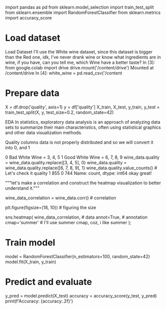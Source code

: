 import pandas as pd
from sklearn.model_selection import train_test_split
from sklearn.ensemble import RandomForestClassifier
from sklearn.metrics import accuracy_score

# Load dataset
Load Dataset I'll use the White wine dataset, since this dataset is bigger than the Red one, idk, I've never drank wine or know what ingredients are in wine, if you have, can you tell me, which Wine have a better taste? In [3]: from google.colab import drive drive.mount('/content/drive') Mounted at /content/drive In [4]: white_wine = pd.read_csv('/content

# Prepare data
X = df.drop('quality', axis=1)
y = df['quality']
X_train, X_test, y_train, y_test = train_test_split(X, y, test_size=0.2, random_state=42)

EDA
In statistics, exploratory data analysis is an approach of analyzing data sets to summarize their main characteristics, often using statistical graphics and other data visualization methods.

Quality columns data is not properly distributed and so we will convert it into 0, and 1

0 Bad White Wine = 3, 4, 5
1 Good White Wine = 6, 7, 8, 9
wine_data.quality = wine_data.quality.replace([3, 4, 5], 0)
wine_data.quality = wine_data.quality.replace([6, 7, 8, 9], 1)
wine_data.quality.value_counts() # Let's check it
quality
1    855
0    744
Name: count, dtype: int64
okay great!

"""let's make a correlation and construct the heatmap visualization to better understand it."""

wine_data_correlation = wine_data.corr() # correlation

plt.figure(figsize=(18, 10)) # figuring the size

sns.heatmap(
    wine_data_correlation, # data
    annot=True, # annotation
    cmap='summer' # I'll use summer cmap, coz, i like summer
);

# Train model
model = RandomForestClassifier(n_estimators=100, random_state=42)
model.fit(X_train, y_train)

# Predict and evaluate
y_pred = model.predict(X_test)
accuracy = accuracy_score(y_test, y_pred)
print(f'Accuracy: {accuracy:.2f}')
